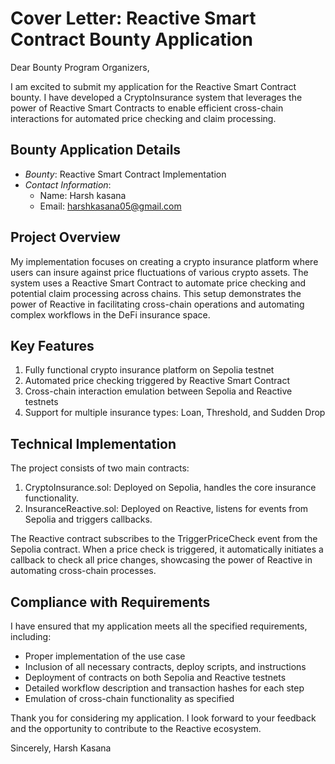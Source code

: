 # Cover Letter: Reactive Smart Contract Bounty Application

Dear Bounty Program Organizers,

I am excited to submit my application for the Reactive Smart Contract bounty. I have developed a CryptoInsurance system that leverages the power of Reactive Smart Contracts to enable efficient cross-chain interactions for automated price checking and claim processing.

## Bounty Application Details

- *Bounty*: Reactive Smart Contract Implementation
- *Contact Information*:
  - Name: Harsh kasana
  - Email: harshkasana05@gmail.com

## Project Overview

My implementation focuses on creating a crypto insurance platform where users can insure against price fluctuations of various crypto assets. The system uses a Reactive Smart Contract to automate price checking and potential claim processing across chains. This setup demonstrates the power of Reactive in facilitating cross-chain operations and automating complex workflows in the DeFi insurance space.

## Key Features

1. Fully functional crypto insurance platform on Sepolia testnet
2. Automated price checking triggered by Reactive Smart Contract
3. Cross-chain interaction emulation between Sepolia and Reactive testnets
4. Support for multiple insurance types: Loan, Threshold, and Sudden Drop

## Technical Implementation

The project consists of two main contracts:

1. CryptoInsurance.sol: Deployed on Sepolia, handles the core insurance functionality.
2. InsuranceReactive.sol: Deployed on Reactive, listens for events from Sepolia and triggers callbacks.

The Reactive contract subscribes to the TriggerPriceCheck event from the Sepolia contract. When a price check is triggered, it automatically initiates a callback to check all price changes, showcasing the power of Reactive in automating cross-chain processes.

## Compliance with Requirements

I have ensured that my application meets all the specified requirements, including:

- Proper implementation of the use case
- Inclusion of all necessary contracts, deploy scripts, and instructions
- Deployment of contracts on both Sepolia and Reactive testnets
- Detailed workflow description and transaction hashes for each step
- Emulation of cross-chain functionality as specified

Thank you for considering my application. I look forward to your feedback and the opportunity to contribute to the Reactive ecosystem.

Sincerely,
Harsh Kasana

